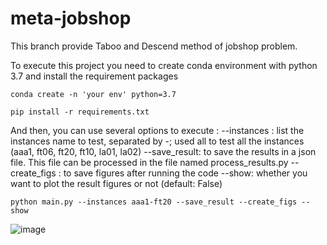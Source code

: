 # meta-jobshop

This branch provide Taboo and Descend method of jobshop problem.

To execute this project you need to create conda environment with python 3.7 and install the requirement packages

`conda create -n 'your env' python=3.7`

`pip install -r requirements.txt`

And then, you can use several options to execute :
--instances : list the instances name to test, separated by -; 
              used all to test all the instances (aaa1, ft06, ft20, ft10, la01, la02)
--save_result: to save the results in a json file. 
                This file can be processed in the file named process_results.py
--create_figs : to save figures after running the code
--show: whether you want to plot the result figures or not (default: False)

`python main.py --instances aaa1-ft20 --save_result --create_figs --show`

![image](https://user-images.githubusercontent.com/16137402/120869939-e7863d00-c597-11eb-82ab-ef8c121dea65.png)








